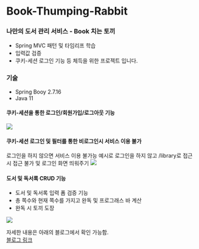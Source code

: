 # Book-Thumping-Rabbit
### 나만의 도서 관리 서비스 - Book 치는 토끼
- Spring MVC 패턴 및 타임리프 학습
- 입력값 검증
- 쿠키-세션 로그인 기능
등 체득을 위한 프로젝트 입니다.
### 기술
- Spring Booy 2.7.16
- Java 11

#### 쿠키-세션을 통한 로그인/회원가입/로그아웃 기능
![](https://velog.velcdn.com/images/security-won/post/fe31aa2c-a4ee-4f2a-9f32-dcbbb29f9373/image.gif)

#### 쿠키-세션 로그인 및 필터를 통한 비로그인시 서비스 이용 불가 
로그인을 하지 않으면 서비스 이용 불가능
예시로 로그인을 하지 않고 /library로 접근 시 접근 불가 및 로그인 화면 띄워주기
![](https://velog.velcdn.com/images/security-won/post/baa462ee-659d-4948-9e38-65ed6460ae5e/image.gif)

#### 도서 및 독서록 CRUD 기능
   - 도서 및 독서록 입력 폼 검증 기능
   - 총 쪽수와 현재 쪽수를 가지고 완독 및 프로그래스 바 계산
   - 완독 시 토끼 도장

![](https://velog.velcdn.com/images/security-won/post/1b441331-a5ff-4489-9a6e-64dfc79c4bed/image.gif)

자세한 내용은 아래의 블로그에서 확인 가능함.<br>
[블로그 링크](https://velog.io/@security-won/%EC%82%AC%EC%9D%B4%EB%93%9C-%ED%94%84%EB%A1%9C%EC%A0%9D%ED%8A%B8-%EB%82%98%EB%A7%8C%EC%9D%98-%EB%8F%84%EC%84%9C-%EA%B4%80%EB%A6%AC-%EC%84%9C%EB%B9%84%EC%8A%A4)
